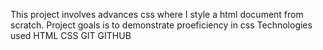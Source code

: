 This project involves advances css where I style a html document from scratch.
Project goals is to demonstrate proeficiency in css
Technologies used HTML CSS GIT GITHUB